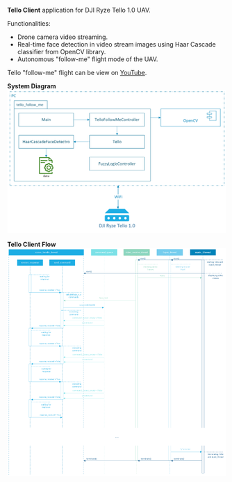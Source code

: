 **Tello Client** application for DJI Ryze Tello 1.0 UAV.

Functionalities:
- Drone camera video streaming.
- Real-time face detection in video stream images using Haar Cascade classifier from OpenCV library.
- Autonomous "follow-me" flight mode of the UAV.

Tello "follow-me" flight can be view on [YouTube](https://www.youtube.com/watch?v=JM1rvrMFqlA).

**System Diagram**
![System Diagram](/documentation/tello_system_diagram.png)

**Tello Client Flow**
![System Diagram](/documentation/tello_client_flow.png)
